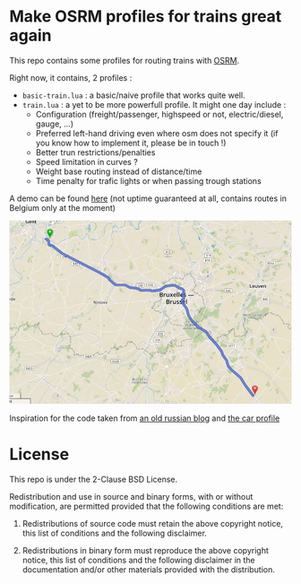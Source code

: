 # Make OSRM profiles for trains great again

This repo contains some profiles for routing trains with [OSRM](http://project-osrm.org/).

Right now, it contains, 2 profiles :

* `basic-train.lua` : a basic/naive profile that works quite well.
* `train.lua` : a yet to be more powerfull profile. It might one day include :
    * Configuration (freight/passenger, highspeed or not, electric/diesel, gauge, ...)
    * Preferred left-hand driving even where osm does not specify it (if you know how to implement it, please be in touch !)
    * Better trun restrictions/penalties
    * Speed limitation in curves ?
    * Weight base routing instead of distance/time
    * Time penalty for trafic lights or when passing trough stations

A demo can be found [here](http://osrm-demo.partou.se/) (not uptime guaranteed at all, contains routes in Belgium only at the moment)

![screenshot of the demo](.screenshot.png)


Inspiration for the code taken from [an old russian blog](http://flexnst.ru/2015/11/20/osrm-railway-profile/) and [the car profile](https://github.com/Project-OSRM/osrm-backend/blob/master/profiles/car.lua)

# License

This repo is under the 2-Clause BSD License.

Redistribution and use in source and binary forms, with or without modification, are permitted provided that the following conditions are met:

1. Redistributions of source code must retain the above copyright notice, this list of conditions and the following disclaimer.

2. Redistributions in binary form must reproduce the above copyright notice, this list of conditions and the following disclaimer in the documentation and/or other materials provided with the distribution.
